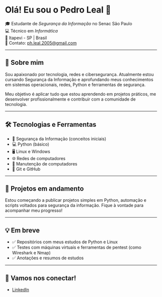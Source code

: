 # Olá! Eu sou o Pedro Leal 👋

🎓 Estudante de *Segurança da Informação* no Senac São Paulo  
💻 Técnico em *Informática*  
📍 Itapevi - SP | Brasil  
📧 Contato: ph.leal.2005@gmail.com

---

## 🚀 Sobre mim

Sou apaixonado por tecnologia, redes e cibersegurança. Atualmente estou cursando Segurança da Informação e aprofundando meus conhecimentos em sistemas operacionais, redes, Python e ferramentas de segurança.

Meu objetivo é aplicar tudo que estou aprendendo em projetos práticos, me desenvolver profissionalmente e contribuir com a comunidade de tecnologia.

---

## 🛠 Tecnologias e Ferramentas

- 🔐 Segurança da Informação (conceitos iniciais)
- 💻 Python (básico)
- 🖥️ Linux e Windows
- 🌐 Redes de computadores
- 🧰 Manutenção de computadores
- 📂 Git e GitHub

---

## 📘 Projetos em andamento

Estou começando a publicar projetos simples em Python, automação e scripts voltados para segurança da informação. Fique à vontade para acompanhar meu progresso!

---

## 💡 Em breve

- ✅ Repositórios com meus estudos de Python e Linux
- ✅ Testes com máquinas virtuais e ferramentas de pentest (como Wireshark e Nmap)
- ✅ Anotações e resumos de estudos

---

## 🤝 Vamos nos conectar!

- [LinkedIn](https://www.linkedin.com/in/pedro-leal-52931a2b7)
